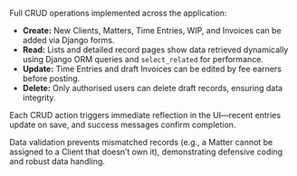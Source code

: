 Full CRUD operations implemented across the application:

- **Create:** New Clients, Matters, Time Entries, WIP, and Invoices can be added via Django forms.  
- **Read:** Lists and detailed record pages show data retrieved dynamically using Django ORM queries and `select_related` for performance.  
- **Update:** Time Entries and draft Invoices can be edited by fee earners before posting.  
- **Delete:** Only authorised users can delete draft records, ensuring data integrity.

Each CRUD action triggers immediate reflection in the UI—recent entries update on save, and success messages confirm completion.  

Data validation prevents mismatched records (e.g., a Matter cannot be assigned to a Client that doesn’t own it), demonstrating defensive coding and robust data handling.  